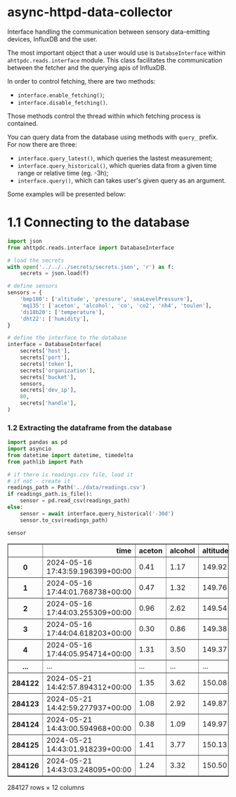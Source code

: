 # async-httpd-data-collector

Interface handling the communication between sensory data-emitting devices, InfluxDB and the user.

The most important object that a user would use is `DatabseInterface` within `ahttpdc.reads.interface` module.
This class facilitates the communication between the fetcher and the querying apis of InfluxDB.

In order to control fetching, there are two methods:

* `interface.enable_fetching()`;
* `interface.disable_fetching()`.

Those methods control the thread within which fetching process is contained.

You can query data from the database using methods with `query_` prefix. For now there are three:

* `interface.query_latest()`, which queries the lastest measurement;
* `interface.query_historical()`, which queries data from a given time range or relative time (eg. -3h);
* `interface.query()`, which can takes user's given query as an argument.

Some examples will be presented below:

# 1.1 Connecting to the database


```python
import json
from ahttpdc.reads.interface import DatabaseInterface

# load the secrets
with open('../../../secrets/secrets.json', 'r') as f:
    secrets = json.load(f)

# define sensors
sensors = {
    'bmp180': ['altitude', 'pressure', 'seaLevelPressure'],
    'mq135': ['aceton', 'alcohol', 'co', 'co2', 'nh4', 'toulen'],
    'ds18b20': ['temperature'],
    'dht22': ['humidity'],
}

# define the interface to the database
interface = DatabaseInterface(
    secrets['host'],
    secrets['port'],
    secrets['token'],
    secrets['organization'],
    secrets['bucket'],
    sensors,
    secrets['dev_ip'],
    80,
    secrets['handle'],
)
```

### 1.2 Extracting the dataframe from the database


```python
import pandas as pd
import asyncio
from datetime import datetime, timedelta
from pathlib import Path

# if there is readings.csv file, load it
# if not - create it
readings_path = Path('../data/readings.csv')
if readings_path.is_file():
    sensor = pd.read_csv(readings_path)
else:
    sensor = await interface.query_historical('-30d')
    sensor.to_csv(readings_path)
```


```python
sensor
```




<div>
<table border="1" class="dataframe">
  <thead>
    <tr style="text-align: right;">
      <th></th>
      <th>time</th>
      <th>aceton</th>
      <th>alcohol</th>
      <th>altitude</th>
      <th>co</th>
      <th>co2</th>
      <th>humidity</th>
      <th>nh4</th>
      <th>pressure</th>
      <th>seaLevelPressure</th>
      <th>temperature</th>
      <th>toulen</th>
    </tr>
  </thead>
  <tbody>
    <tr>
      <th>0</th>
      <td>2024-05-16 17:43:59.196399+00:00</td>
      <td>0.41</td>
      <td>1.17</td>
      <td>149.92</td>
      <td>3.38</td>
      <td>402.54</td>
      <td>37.4</td>
      <td>3.93</td>
      <td>999.35</td>
      <td>1017.31</td>
      <td>24.40</td>
      <td>0.48</td>
    </tr>
    <tr>
      <th>1</th>
      <td>2024-05-16 17:44:01.768738+00:00</td>
      <td>0.47</td>
      <td>1.32</td>
      <td>149.76</td>
      <td>3.94</td>
      <td>402.84</td>
      <td>30.5</td>
      <td>4.33</td>
      <td>997.61</td>
      <td>1015.56</td>
      <td>24.03</td>
      <td>0.55</td>
    </tr>
    <tr>
      <th>2</th>
      <td>2024-05-16 17:44:03.255309+00:00</td>
      <td>0.96</td>
      <td>2.62</td>
      <td>149.54</td>
      <td>9.16</td>
      <td>405.25</td>
      <td>49.1</td>
      <td>7.35</td>
      <td>999.14</td>
      <td>1017.08</td>
      <td>23.16</td>
      <td>1.15</td>
    </tr>
    <tr>
      <th>3</th>
      <td>2024-05-16 17:44:04.618203+00:00</td>
      <td>0.30</td>
      <td>0.86</td>
      <td>149.38</td>
      <td>2.32</td>
      <td>401.94</td>
      <td>32.9</td>
      <td>3.10</td>
      <td>999.09</td>
      <td>1017.02</td>
      <td>23.05</td>
      <td>0.35</td>
    </tr>
    <tr>
      <th>4</th>
      <td>2024-05-16 17:44:05.954714+00:00</td>
      <td>1.31</td>
      <td>3.50</td>
      <td>149.37</td>
      <td>13.13</td>
      <td>406.82</td>
      <td>48.8</td>
      <td>9.21</td>
      <td>998.04</td>
      <td>1015.93</td>
      <td>23.92</td>
      <td>1.57</td>
    </tr>
    <tr>
      <th>...</th>
      <td>...</td>
      <td>...</td>
      <td>...</td>
      <td>...</td>
      <td>...</td>
      <td>...</td>
      <td>...</td>
      <td>...</td>
      <td>...</td>
      <td>...</td>
      <td>...</td>
      <td>...</td>
    </tr>
    <tr>
      <th>284122</th>
      <td>2024-05-21 14:42:57.894312+00:00</td>
      <td>1.35</td>
      <td>3.62</td>
      <td>150.08</td>
      <td>13.68</td>
      <td>407.03</td>
      <td>47.6</td>
      <td>9.46</td>
      <td>998.85</td>
      <td>1016.81</td>
      <td>24.35</td>
      <td>1.63</td>
    </tr>
    <tr>
      <th>284123</th>
      <td>2024-05-21 14:42:59.277937+00:00</td>
      <td>1.08</td>
      <td>2.92</td>
      <td>149.87</td>
      <td>10.48</td>
      <td>405.79</td>
      <td>49.3</td>
      <td>8.00</td>
      <td>998.58</td>
      <td>1016.53</td>
      <td>23.41</td>
      <td>1.29</td>
    </tr>
    <tr>
      <th>284124</th>
      <td>2024-05-21 14:43:00.594968+00:00</td>
      <td>0.38</td>
      <td>1.09</td>
      <td>149.97</td>
      <td>3.09</td>
      <td>402.38</td>
      <td>33.8</td>
      <td>3.71</td>
      <td>999.59</td>
      <td>1017.54</td>
      <td>24.88</td>
      <td>0.44</td>
    </tr>
    <tr>
      <th>284125</th>
      <td>2024-05-21 14:43:01.918239+00:00</td>
      <td>1.41</td>
      <td>3.77</td>
      <td>150.13</td>
      <td>14.38</td>
      <td>407.29</td>
      <td>44.4</td>
      <td>9.76</td>
      <td>998.51</td>
      <td>1016.48</td>
      <td>23.54</td>
      <td>1.70</td>
    </tr>
    <tr>
      <th>284126</th>
      <td>2024-05-21 14:43:03.248095+00:00</td>
      <td>1.24</td>
      <td>3.32</td>
      <td>150.50</td>
      <td>12.29</td>
      <td>406.50</td>
      <td>48.8</td>
      <td>8.84</td>
      <td>998.85</td>
      <td>1016.85</td>
      <td>22.44</td>
      <td>1.49</td>
    </tr>
  </tbody>
</table>
<p>284127 rows × 12 columns</p>
</div>



